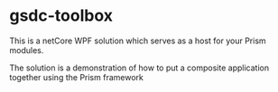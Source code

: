 # gsdc-toolbox
This is a netCore WPF solution which serves as a host for your Prism modules. 

The solution is a demonstration of how to put a composite application together using the Prism framework
